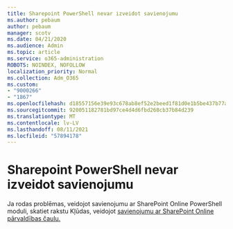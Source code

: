 ```yaml
---
title: Sharepoint PowerShell nevar izveidot savienojumu
ms.author: pebaum
author: pebaum
manager: scotv
ms.date: 04/21/2020
ms.audience: Admin
ms.topic: article
ms.service: o365-administration
ROBOTS: NOINDEX, NOFOLLOW
localization_priority: Normal
ms.collection: Adm_O365
ms.custom:
- "9000266"
- "1867"
ms.openlocfilehash: d18557156e39e93c678ab8ef52e2beed1f81d0e1b5be437b77a3fdca34f3d353
ms.sourcegitcommit: 920051182781bd97ce4d4d6fbd268cb37b84d239
ms.translationtype: MT
ms.contentlocale: lv-LV
ms.lasthandoff: 08/11/2021
ms.locfileid: "57894178"
---
```

# <a name="sharepoint-powershell-unable-to-connect"></a>Sharepoint PowerShell nevar izveidot savienojumu

Ja rodas problēmas, veidojot savienojumu ar SharePoint Online PowerShell moduli, skatiet rakstu Kļūdas, veidojot [savienojumu ar SharePoint Online pārvaldības čaulu.](https://docs.microsoft.com/sharepoint/troubleshoot/administration/errors-connecting-to-management-shell)